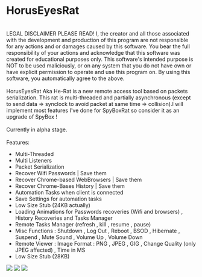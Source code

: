 # HorusEyesRat
<br>
LEGAL DISCLAIMER PLEASE READ! I, the creator and all those associated with the development and production of this program are not responsible for any actions and or damages caused by this software. You bear the full responsibility of your actions and acknowledge that this software was created for educational purposes only. This software's intended purpose is NOT to be used maliciously, or on any system that you do not have own or have explicit permission to operate and use this program on. By using this software, you automatically agree to the above.
<br><br>
HorusEyesRat Aka He-Rat is a new remote access tool based on packets serialization. This rat is multi-threaded and partially asynchronous (except to send data => synclock to avoid packet at same time => collision).I will implement most features I've done for SpyBoxRat so consider it as an upgrade of SpyBox !
<br><br>
Currently in alpha stage.
<br><br>
Features: 

* Multi-Threaded
* Multi Listeners
* Packet Serialization
* Recover Wifi Passwords | Save them
* Recover Chrome-based WebBrowsers | Save them
* Recover Chrome-Bases History | Save them
* Automation Tasks when client is connected
* Save Settings for automation tasks
* Low Size Stub (24KB actually)
* Loading Animations for Passwords recoveries (Wifi and browsers) , History Recoveries and Tasks Manager
* Remote Tasks Manager (refresh , kill , resume , pause)
* Misc Functions : Shutdown , Log Out , Reboot , BSOD , Hibernate , Suspend , Mute Sound , Volume Up , Volume Down
* Remote Viewer : Image Format : PNG , JPEG , GIG , Change Quality (only JPEG affected) , Time in MS
* Low Size Stub (28KB)


<img src="https://i.postimg.cc/2SG9K5Hb/Capture-d-cran-250.png"/>
<img src="https://i.postimg.cc/bvFCqBfq/Capture-d-cran-251.png"/>
<img src="https://i.postimg.cc/bvFCqBfq/Capture-d-cran-252.png"/>

